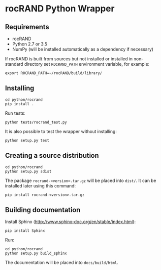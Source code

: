 # rocRAND Python Wrapper

## Requirements

* rocRAND
* Python 2.7 or 3.5
* NumPy (will be installed automatically as a dependency if necessary)

If rocRAND is built from sources but not installed or installed in non-standard
directory set `ROCRAND_PATH` environment variable, for example:

```
export ROCRAND_PATH=~/rocRAND/build/library/
```

## Installing

```
cd python/rocrand
pip install .
```

Run tests:

```
python tests/rocrand_test.py
```

It is also possible to test the wrapper without installing:

```
python setup.py test
```

## Creating a source distribution

```
cd python/rocrand
python setup.py sdist
```

The package `rocrand-<version>.tar.gz` will be placed into `dist/`.
It can be installed later using this command:

```
pip install rocrand-<version>.tar.gz
```

## Building documentation

Install Sphinx (http://www.sphinx-doc.org/en/stable/index.html):

```
pip install Sphinx
```

Run:

```
cd python/rocrand
python setup.py build_sphinx
```

The documentation will be placed into `docs/build/html`.

